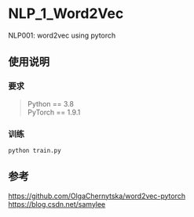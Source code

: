 # NLP_1_Word2Vec
NLP001: word2vec using pytorch

## 使用说明
### 要求
> Python == 3.8 \
> PyTorch == 1.9.1
### 训练
```shell script
python train.py
```
## 参考
https://github.com/OlgaChernytska/word2vec-pytorch  
https://blog.csdn.net/samylee  

